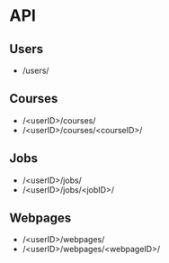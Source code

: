 # API
## Users
* /users/
## Courses
* /&lt;userID&gt;/courses/
* /&lt;userID&gt;/courses/&lt;courseID&gt;/
## Jobs
* /&lt;userID&gt;/jobs/
* /&lt;userID&gt;/jobs/&lt;jobID&gt;/
## Webpages
* /&lt;userID&gt;/webpages/
* /&lt;userID&gt;/webpages/&lt;webpageID&gt;/

